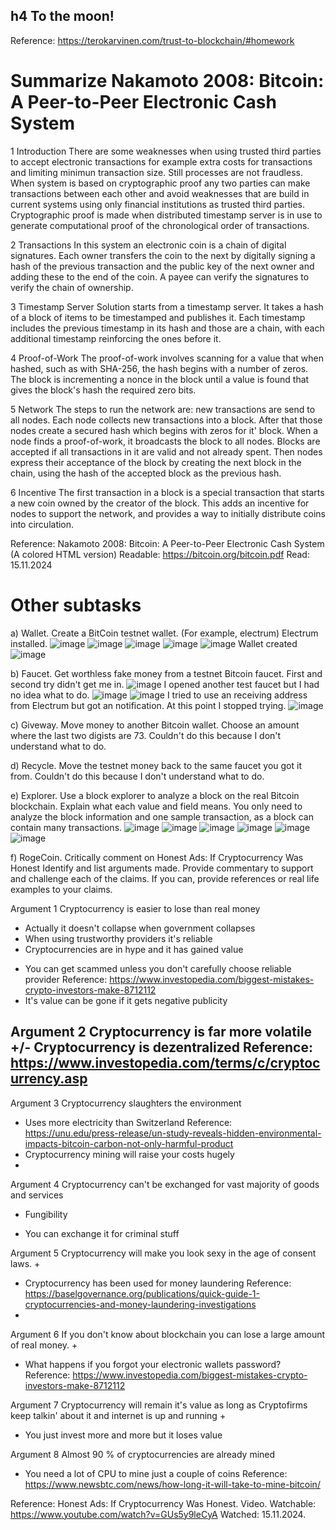 ## h4 To the moon!
Reference: https://terokarvinen.com/trust-to-blockchain/#homework

# Summarize Nakamoto 2008: Bitcoin: A Peer-to-Peer Electronic Cash System

1 Introduction
There are some weaknesses when using trusted third parties to accept electronic transactions for example extra costs for transactions and limiting minimun transaction size. Still processes are not fraudless. When system is based on cryptographic proof any two parties can make transactions between each other and avoid weaknesses that are build in current systems using only financial institutions as trusted third parties. Cryptographic proof is made when distributed timestamp server is in use to generate computational proof of the chronological order of transactions.

2 Transactions
In this system an electronic coin is a chain of digital signatures. Each owner transfers the coin to the next by digitally signing a hash of the previous transaction and the public key of the next owner and adding these to the end of the coin. A payee can verify the signatures to verify the chain of ownership.

3 Timestamp Server
Solution starts from a timestamp server. It takes a hash of a block of items to be timestamped and publishes it. Each timestamp includes the previous timestamp in
its hash and those are a chain, with each additional timestamp reinforcing the ones before it. 

4 Proof-of-Work
The proof-of-work involves scanning for a value that when hashed, such as with SHA-256, the hash begins with a number of zeros. The block is incrementing a nonce in the block until a value is found that gives the block's hash the required zero bits.  

5 Network
The steps to run the network are: new transactions are send to all nodes. Each node collects new transactions into a block. After that those nodes create a secured hash which begins with zeros for it' block. When a node finds a proof-of-work, it broadcasts the block to all nodes. Blocks are accepted if all transactions in it are valid and not already spent. Then nodes express their acceptance of the block by creating the next block in the chain, using the hash of the accepted block as the previous hash.

6 Incentive
The first transaction in a block is a special transaction that starts a new coin owned by the creator of the block. This adds an incentive for nodes to support the network, and provides a way to initially distribute coins into circulation.

Reference: Nakamoto 2008: Bitcoin: A Peer-to-Peer Electronic Cash System (A colored HTML version) Readable: https://bitcoin.org/bitcoin.pdf Read: 15.11.2024

# Other subtasks

a) Wallet. Create a BitCoin testnet wallet. (For example, electrum)
Electrum installed.
![image](https://github.com/user-attachments/assets/58d51fee-e6ab-4e53-a448-9a1883de129d)
![image](https://github.com/user-attachments/assets/d810a34a-14ab-4adb-a188-8a1264e3a9d1)
![image](https://github.com/user-attachments/assets/56f1c4e8-706b-4af9-a978-ab93cfd26e3b)
![image](https://github.com/user-attachments/assets/2b651a73-892b-4f84-be44-74bc99d616c0)
![image](https://github.com/user-attachments/assets/7a8870ab-05ab-49e3-8eb7-50dc2949f61e)
Wallet created
![image](https://github.com/user-attachments/assets/b6a46de8-4116-470d-bdbf-d805dce7ec1d)

b) Faucet. Get worthless fake money from a testnet Bitcoin faucet.
First and second try didn't get me in. 
![image](https://github.com/user-attachments/assets/4a03cba9-dc4d-4631-8cf0-2593d6a2252c)
I opened another test faucet but I had no idea what to do. 
![image](https://github.com/user-attachments/assets/49e29068-4bec-4488-9aff-f97329c6d64e)
![image](https://github.com/user-attachments/assets/c08a5cee-126e-4d8a-bf56-643b2c3d1a70)
I tried to use an receiving address from Electrum but got an notification. At this point I stopped trying.
![image](https://github.com/user-attachments/assets/0f55ac35-d95d-4002-a1e7-6a2ad69fd0d0)

c) Giveway. Move money to another Bitcoin wallet. Choose an amount where the last two digists are 73.
Couldn't do this because I don't understand what to do.

d) Recycle. Move the testnet money back to the same faucet you got it from.
Couldn't do this because I don't understand what to do.

e) Explorer. Use a block explorer to analyze a block on the real Bitcoin blockchain. Explain what each value and field means. You only need to analyze the block information and one sample transaction, as a block can contain many transactions.
![image](https://github.com/user-attachments/assets/5fda4b07-17d1-49b5-ab8d-5675be72f23e)
![image](https://github.com/user-attachments/assets/1a35160b-6dda-468c-a55e-d2098a9f66bd)
![image](https://github.com/user-attachments/assets/46708503-9150-428a-ac58-185d994abeef)
![image](https://github.com/user-attachments/assets/b1f22fbc-5abe-4760-be77-ee1738e6634a)
![image](https://github.com/user-attachments/assets/f62a050a-6ebd-4d7f-8dec-f4aa0ce270af)
![image](https://github.com/user-attachments/assets/31ed63d0-9371-439c-a177-cf530d8219fc)


f) RogeCoin. Critically comment on Honest Ads: If Cryptocurrency Was Honest 
Identify and list arguments made. Provide commentary to support and challenge each of the claims. If you can, provide references or real life examples to your claims. 

Argument 1 Cryptocurrency is easier to lose than real money
+ Actually it doesn't collapse when government collapses
+ When using trustworthy providers it's reliable
+ Cryptocurrencies are in hype and it has gained value
- You can get scammed unless you don't carefully choose reliable provider Reference: https://www.investopedia.com/biggest-mistakes-crypto-investors-make-8712112
- It's value can be gone if it gets negative publicity

Argument 2 Cryptocurrency is far more volatile
+/- Cryptocurrency is dezentralized Reference: https://www.investopedia.com/terms/c/cryptocurrency.asp
- 

Argument 3 Cryptocurrency slaughters the environment
- Uses more electricity than Switzerland Reference: https://unu.edu/press-release/un-study-reveals-hidden-environmental-impacts-bitcoin-carbon-not-only-harmful-product
- Cryptocurrency mining will raise your costs hugely
- 
Argument 4 Cryptocurrency can't be exchanged for vast majority of goods and services
+ Fungibility
- You can exchange it for criminal stuff
  
Argument 5 Cryptocurrency will make you look sexy in the age of consent laws.
+
- Cryptocurrency has been used for money laundering Reference: https://baselgovernance.org/publications/quick-guide-1-cryptocurrencies-and-money-laundering-investigations
- 
Argument 6 If you don't know about blockchain you can lose a large amount of real money.
+ 
- What happens if you forgot your electronic wallets password? Reference: https://www.investopedia.com/biggest-mistakes-crypto-investors-make-8712112
  
Argument 7 Cryptocurrency will remain it's value as long as Cryptofirms keep talkin' about it and internet is up and running
+
- You just invest more and more but it loses value
  
Argument 8 Almost 90 % of cryptocurrencies are already mined 
- You need a lot of CPU to mine just a couple of coins Reference: https://www.newsbtc.com/news/how-long-it-will-take-to-mine-bitcoin/

Reference: Honest Ads: If Cryptocurrency Was Honest. Video. Watchable: https://www.youtube.com/watch?v=GUs5y9leCyA Watched: 15.11.2024.
